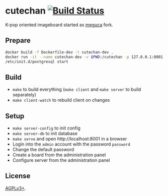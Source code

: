 # cutechan [![Build Status](https://travis-ci.org/cutechan/cutechan.svg?branch=master)](https://travis-ci.org/cutechan/cutechan)

K-pop oriented imageboard started as [meguca](https://github.com/bakape/meguca) fork.

## Prepare

```bash
docker build -f Dockerfile-dev -t cutechan-dev .
docker run -it --name cutechan-dev -v $PWD:/cutechan -p 127.0.0.1:8001:8001 cutechan-dev
/etc/init.d/postgresql start
```

## Build

- `make` to build everything (`make client` and `make server` to build separately)
- `make client-watch` to rebuild client on changes

## Setup

- `make server-config` to init config
- `make server-db` to init database
- `make serve` and open http://localhost:8001 in a browser
- Login into the `admin` account with the password `password`
- Change the default password
- Create a board from the administration panel
- Configure server from the administration panel

## License

[AGPLv3+](LICENSE).
